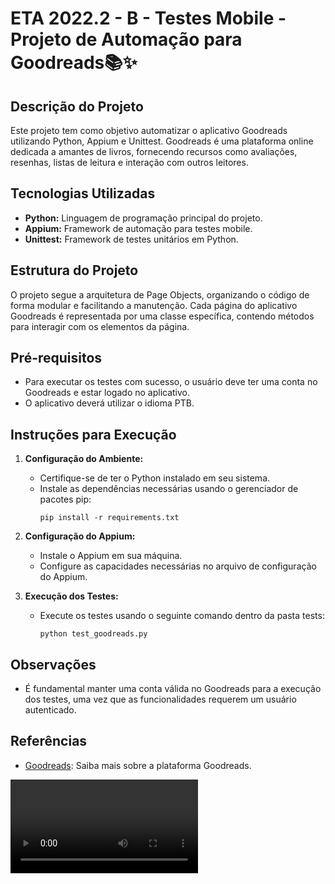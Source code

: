 # ETA 2022.2 - B - Testes Mobile - Projeto de Automação para Goodreads📚✨

## Descrição do Projeto
Este projeto tem como objetivo automatizar o aplicativo Goodreads utilizando Python, Appium e Unittest. Goodreads é uma plataforma online dedicada a amantes de livros, fornecendo recursos como avaliações, resenhas, listas de leitura e interação com outros leitores.

## Tecnologias Utilizadas
- **Python:** Linguagem de programação principal do projeto.
- **Appium:** Framework de automação para testes mobile.
- **Unittest:** Framework de testes unitários em Python.

## Estrutura do Projeto
O projeto segue a arquitetura de Page Objects, organizando o código de forma modular e facilitando a manutenção. Cada página do aplicativo Goodreads é representada por uma classe específica, contendo métodos para interagir com os elementos da página.

## Pré-requisitos
- Para executar os testes com sucesso, o usuário deve ter uma conta no Goodreads e estar logado no aplicativo.
- O aplicativo deverá utilizar o idioma PTB.

## Instruções para Execução
1. **Configuração do Ambiente:**
   - Certifique-se de ter o Python instalado em seu sistema.
   - Instale as dependências necessárias usando o gerenciador de pacotes pip:
     ```
     pip install -r requirements.txt
     ```

2. **Configuração do Appium:**
   - Instale o Appium em sua máquina.
   - Configure as capacidades necessárias no arquivo de configuração do Appium.

3. **Execução dos Testes:**
   - Execute os testes usando o seguinte comando dentro da pasta tests:
     ```
     python test_goodreads.py
     ```

## Observações
- É fundamental manter uma conta válida no Goodreads para a execução dos testes, uma vez que as funcionalidades requerem um usuário autenticado.

## Referências
- [Goodreads](https://www.goodreads.com/): Saiba mais sobre a plataforma Goodreads.

![Exemplo de execução](doc/execucao1712.mp4)